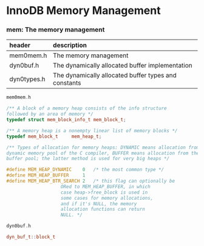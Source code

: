 # InnoDB Memory Management

###  mem: The memory management

|header|description|
|:---|:---|
| mem0mem.h | The memory management |
| dyn0buf.h | The dynamically allocated buffer implementation |
| dyn0types.h | The dynamically allocated buffer types and constants|


``` CPP
mem0mem.h

/** A block of a memory heap consists of the info structure
followed by an area of memory */
typedef struct mem_block_info_t	mem_block_t;

/** A memory heap is a nonempty linear list of memory blocks */
typedef mem_block_t		mem_heap_t;

/** Types of allocation for memory heaps: DYNAMIC means allocation from the
dynamic memory pool of the C compiler, BUFFER means allocation from the
buffer pool; the latter method is used for very big heaps */

#define MEM_HEAP_DYNAMIC	0	/* the most common type */
#define MEM_HEAP_BUFFER		1
#define MEM_HEAP_BTR_SEARCH	2	/* this flag can optionally be
					ORed to MEM_HEAP_BUFFER, in which
					case heap->free_block is used in
					some cases for memory allocations,
					and if it's NULL, the memory
					allocation functions can return
					NULL. */
```


``` CPP
dyn0buf.h

dyn_buf_t::block_t
```
